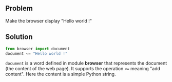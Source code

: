 Problem
-------

Make the browser display "Hello world !"


Solution
--------

```python
from browser import document
document <= "Hello world !"
```

`document` is a word defined in module **browser** that represents the 
document (the content of the web page). It supports the operation `<=` 
meaning "add content". Here the content is a simple Python string.
